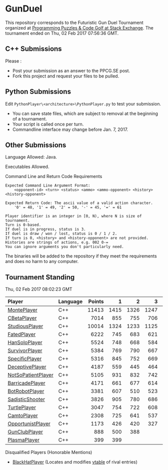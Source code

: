 # GunDuel

This repository corresponds to the Futuristic Gun Duel Tournament organized at [Programming Puzzles & Code Golf at Stack Exchange][1]. The tournament ended on Thu, 02 Feb 2017 07:56:36 GMT.

## C++ Submissions

Please :

 - Post your submission as an answer to the PPCG.SE post.
 - Fork this project and request your files to be pulled.

## Python Submissions

Edit `PythonPlayer\<architecture>\PythonPlayer.py` to test your submission.

 - You can save state files, which are subject to removal at the beginning of a tournament.
 - Your script is called once per turn.
 - Commandline interface may change before Jan. 7, 2017.

## Other Submissions

Language Allowed: Java.

Executables Allowed.

Command Line and Return Code Requirements

    Expected Command Line Argument Format:
    	<opponent-id> <turn> <status> <ammo> <ammo-opponent> <history> <history-opponent>

    Expected Return Code: The ascii value of a valid action character.
    	'0' = 48, '1' = 49, '2' = 50, '-' = 45, '=' = 61
    
    Player identifier is an integer in [0, N), where N is size of tournament.
    Turn is 0-based.
    If duel is in progress, status is 3.
    If duel is draw / won / lost, status is 0 / 1 / 2.
    If turn is 0, <history> and <history-opponent> are not provided.
    Histories are strings of actions, e.g. 002 0-=
    You can ignore arguments you don't particularly need.

The binaries will be added to the repository if they meet the requirements and does no harm to any computer.

## Tournament Standing

Thu, 02 Feb 2017 08:02:23 GMT

| Player                                   | Language   | Points |     1 |     2 |     3 |     4 |     5 |     6 |     7 |     8 |     9 |    10 |    11 |    12 |    13 |    14 |    15 |    16 |
|:---------------------------------------- |:---------- | ------:| -----:| -----:| -----:| -----:| -----:| -----:| -----:| -----:| -----:| -----:| -----:| -----:| -----:| -----:| -----:| -----:|
| [MontePlayer][16]                        | C++        |  11413 |  1415 |  1326 |  1247 |  1106 |  1049 |   942 |   845 |   754 |   685 |   555 |   482 |   381 |   287 |   163 |   115 |    61 |
| [CBetaPlayer][15]                        | C++        |   7014 |   855 |   755 |   706 |   683 |   611 |   593 |   513 |   470 |   414 |   371 |   309 |   251 |   192 |   143 |   109 |    39 |
| [StudiousPlayer][12]                     | C++        |  10014 |  1324 |  1233 |  1125 |  1015 |   907 |   843 |   763 |   635 |   555 |   478 |   403 |   300 |   201 |   156 |    76 |
| [FatedPlayer][14]                        | C++        |   6222 |   745 |   683 |   621 |   655 |   605 |   508 |   494 |   456 |   395 |   317 |   241 |   197 |   167 |   138 |
| [HanSoloPlayer][18]                      | C++        |   5524 |   748 |   668 |   584 |   523 |   490 |   477 |   455 |   403 |   335 |   293 |   209 |   186 |   153 |
| [SurvivorPlayer][13]                     | C++        |   5384 |   769 |   790 |   667 |   574 |   465 |   402 |   354 |   338 |   294 |   290 |   256 |   185 |
| [SpecificPlayer][19]                     | C++        |   5316 |   845 |   752 |   669 |   559 |   488 |   427 |   387 |   386 |   340 |   263 |   200 |
| [DeceptivePlayer][11]                    | C++        |   4187 |   559 |   445 |   464 |   474 |   462 |   442 |   438 |   369 |   301 |   233 |
| [NotSoPatientPlayer][20]                 | C++        |   5105 |   931 |   832 |   742 |   626 |   515 |   469 |   352 |   357 |   281 |
| [BarricadePlayer][7]                     | C++        |   4171 |   661 |   677 |   614 |   567 |   527 |   415 |   378 |   332 |
| [BotRobotPlayer][8]                      | C++        |   3381 |   607 |   510 |   523 |   499 |   496 |   425 |   321 |
| [SadisticShooter][10]                    | C++        |   3826 |   905 |   780 |   686 |   590 |   475 |   390 |
| [TurtlePlayer][6]                        | C++        |   3047 |   754 |   722 |   608 |   539 |   424 |
| [CamtoPlayer][17]                        | C++        |   2308 |   725 |   641 |   537 |   405 |
| [OpportunistPlayer][5]                   | C++        |   1173 |   426 |   420 |   327 |
| [GunClubPlayer][4]                       | C++        |    888 |   500 |   388 |
| [PlasmaPlayer][9]                        | C++        |    399 |   399 |

Disqualified Players (Honorable Mentions)

 - [BlackHatPlayer][2] (Locates and modifies [vtable][3] of rival entries)

 [1]: http://codegolf.stackexchange.com/q/104896/11933
 [2]: http://codegolf.stackexchange.com/a/105061/11933
 [3]: https://en.wikipedia.org/wiki/Vtable
 [4]: http://codegolf.stackexchange.com/a/104899/11933
 [5]: http://codegolf.stackexchange.com/a/104902/11933
 [6]: http://codegolf.stackexchange.com/a/104905/11933
 [7]: http://codegolf.stackexchange.com/a/104909/11933
 [8]: http://codegolf.stackexchange.com/a/104910/11933
 [9]: http://codegolf.stackexchange.com/a/104933/11933
 [10]: http://codegolf.stackexchange.com/a/104947/11933
 [11]: http://codegolf.stackexchange.com/a/104972/11933
 [12]: http://codegolf.stackexchange.com/a/105066/11933
 [13]: http://codegolf.stackexchange.com/a/105084/11933
 [14]: http://codegolf.stackexchange.com/a/105131/11933
 [15]: http://codegolf.stackexchange.com/a/105154/11933
 [16]: http://codegolf.stackexchange.com/a/105175/11933
 [17]: http://codegolf.stackexchange.com/a/105224/11933
 [18]: http://codegolf.stackexchange.com/a/105263/11933
 [19]: http://codegolf.stackexchange.com/a/107499/11933
 [20]: http://codegolf.stackexchange.com/a/108836/11933